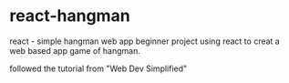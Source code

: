 # react-hangman

react - simple hangman web app
beginner project using react to creat a web based app game of hangman.

followed the tutorial from "Web Dev Simplified"
